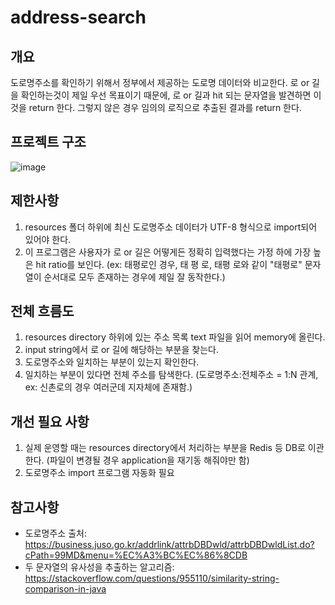 # address-search

## 개요
도로명주소를 확인하기 위해서 정부에서 제공하는 도로명 데이터와 비교한다.
로 or 길을 확인하는것이 제일 우선 목표이기 때문에, 로 or 길과 hit 되는 문자열을 발견하면 이 것을 return 한다.
그렇지 않은 경우 임의의 로직으로 추출된 결과를 return 한다.

## 프로젝트 구조
![image](https://user-images.githubusercontent.com/44944612/209044227-ad99e95f-1bce-4477-9465-239cf74a3721.png)

## 제한사항
1. resources 폴더 하위에 최신 도로명주소 데이터가 UTF-8 형식으로 import되어 있어야 한다.
2. 이 프로그램은 사용자가 로 or 길은 어떻게든 정확히 입력했다는 가정 하에 가장 높은 hit ratio를 보인다.
(ex: 태평로인 경우, 태 평 로, 태평 로와 같이 "태평로" 문자열이 순서대로 모두 존재하는 경우에 제일 잘 동작한다.)

## 전체 흐름도 
1. resources directory 하위에 있는 주소 목록 text 파일을 읽어 memory에 올린다.
2. input string에서 로 or 길에 해당하는 부분을 찾는다.
3. 도로명주소와 일치하는 부분이 있는지 확인한다.
4. 일치하는 부분이 있다면 전체 주소를 탐색한다. (도로명주소:전체주소 = 1:N 관계, ex: 신촌로의 경우 여러군데 지자체에 존재함.)

## 개선 필요 사항
1. 실제 운영할 때는 resources directory에서 처리하는 부분을 Redis 등 DB로 이관한다. (파일이 변경될 경우 application을 재기동 해줘야만 함)
2. 도로명주소 import 프로그램 자동화 필요

## 참고사항
* 도로명주소 출처: https://business.juso.go.kr/addrlink/attrbDBDwld/attrbDBDwldList.do?cPath=99MD&menu=%EC%A3%BC%EC%86%8CDB
* 두 문자열의 유사성을 추출하는 알고리즘: https://stackoverflow.com/questions/955110/similarity-string-comparison-in-java
